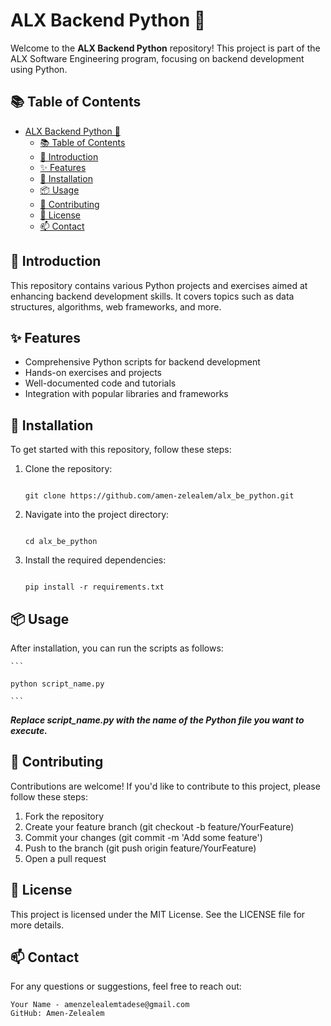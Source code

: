 # ALX Backend Python 🐍

Welcome to the **ALX Backend Python** repository! This project is part of the ALX Software Engineering program, focusing on backend development using Python.

## 📚 Table of Contents

- [ALX Backend Python 🐍](#alx-backend-python-)
  - [📚 Table of Contents](#-table-of-contents)
  - [📖 Introduction](#-introduction)
  - [✨ Features](#-features)
  - [🚀 Installation](#-installation)
  - [📦 Usage](#-usage)
  - [🤝 Contributing](#-contributing)
  - [📝 License](#-license)
  - [📫 Contact](#-contact)

## 📖 Introduction

This repository contains various Python projects and exercises aimed at enhancing backend development skills. It covers topics such as data structures, algorithms, web frameworks, and more.

## ✨ Features

- Comprehensive Python scripts for backend development
- Hands-on exercises and projects
- Well-documented code and tutorials
- Integration with popular libraries and frameworks

## 🚀 Installation

To get started with this repository, follow these steps:

1. Clone the repository:

   ```

   git clone https://github.com/amen-zelealem/alx_be_python.git

   ```

2. Navigate into the project directory:
   
   ```

   cd alx_be_python

   ```

3. Install the required dependencies: 

    ```

    pip install -r requirements.txt

    ```

## 📦 Usage

After installation, you can run the scripts as follows:

    ```
    
    python script_name.py

    ```

***Replace script_name.py with the name of the Python file you want to execute.***

## 🤝 Contributing
Contributions are welcome! If you'd like to contribute to this project, please follow these steps:

   1. Fork the repository
   2. Create your feature branch (git checkout -b feature/YourFeature)
   3. Commit your changes (git commit -m 'Add some feature')
   4. Push to the branch (git push origin feature/YourFeature)
   5. Open a pull request

## 📝 License
This project is licensed under the MIT License. See the LICENSE file for more details.

## 📫 Contact
For any questions or suggestions, feel free to reach out:

    Your Name - amenzelealemtadese@gmail.com
    GitHub: Amen-Zelealem
